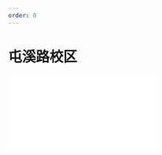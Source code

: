 ```yaml
---
order: 0
---
```


# 屯溪路校区

<iframe src="//player.bilibili.com/player.html?isOutside=true&aid=354766451&bvid=BV1DX4y167pY&cid=1089781236&p=1" scrolling="no" border="0" frameborder="no" framespacing="0" allowfullscreen="true"></iframe>
